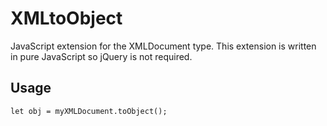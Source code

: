 # XMLtoObject
JavaScript extension for the XMLDocument type. This extension is written in pure JavaScript so jQuery is not required.

## Usage
`let obj = myXMLDocument.toObject();`
